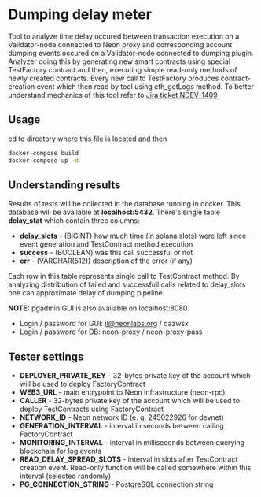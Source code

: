 # Dumping delay meter

Tool to analyze time delay occured between transaction execution on a Validator-node connected to 
Neon proxy and corresponding account dumping events occured on a Validator-node connected to dumping
plugin. Analyzer doing this by generating new smart contracts using special TestFactory contract and
then, executing simple read-only methods of newly created contracts. Every new call to TestFactory
produces contract-creation event which then read by tool using eth_getLogs method. To better understand
mechanics of this tool refer to [Jira ticket NDEV-1409](https://neonlabs.atlassian.net/browse/NDEV-1409)

## Usage
cd to directory where this file is located and then

```bash
docker-compose build
docker-compose up -d
```

## Understanding results
Results of tests will be collected in the database running in docker. This database will be available 
at **localhost:5432**. There's single table **delay_stat** which contain three columns:
- **delay_slots** - (BIGINT) how much time (in solana slots) were left since event generation and TestContract method execution
- **success** - (BOOLEAN) was this call successful or not
- **err** - (VARCHAR(512)) description of the error (if any)

Each row in this table represents single call to TestContract method. By analyzing distribution of failed and successfull
calls related to delay_slots one can approximate delay of dumping pipeline.

**NOTE:** pgadmin GUI is also available on localhost:8080. 
- Login / password for GUI: il@neonlabs.org / qazwsx
- Login / password for DB: neon-proxy / neon-proxy-pass

## Tester settings

- **DEPLOYER_PRIVATE_KEY** - 32-bytes private key of the account which will be used to deploy FactoryContract
- **WEB3_URL** - main entrypoint to Neon infrastructure (neon-rpc)
- **CALLER** - 32-bytes private key of the account which will be used to deploy TestContracts using FactoryContract
- **NETWORK_ID** - Neon network ID (e. g. 245022926 for devnet)
- **GENERATION_INTERVAL** - interval in seconds between calling FactoryContract
- **MONITORING_INTERVAL** - interval in milliseconds between querying blockchain for log events
- **READ_DELAY_SPREAD_SLOTS** - interval in slots after TestContract creation event. Read-only function will be called somewhere within this interval (selected randomly)
- **PG_CONNECTION_STRING** - PostgreSQL connection string